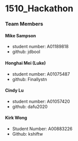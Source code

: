 # 1510_Hackathon

### Team Members

#### Mike Sampson
  - student number: A01189818
  - github: jdbool

#### Honghai Mei (Luke)
  - student number: A01075487
  - github: Finallystn

#### Cindy Lu
  - student number: A01057420
  - github: dafu2020
  
#### Kirk Wong 
  - Student Number: A00883226
  - Github: kshiftw
